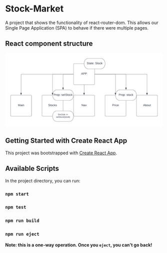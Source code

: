 # Stock-Market
A project that shows the functionality of react-router-dom. This allows our Single Page Application (SPA) to behave if there were multiple pages. 

## React component structure
![React component structure picture](./public/stock-market.png)

## Getting Started with Create React App

This project was bootstrapped with [Create React App](https://github.com/facebook/create-react-app).

## Available Scripts

In the project directory, you can run:
### `npm start`
### `npm test`
### `npm run build`
### `npm run eject`

**Note: this is a one-way operation. Once you `eject`, you can't go back!**